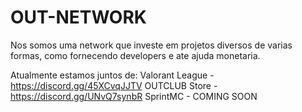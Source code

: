 # OUT-NETWORK
Nos somos uma network que investe em projetos diversos de varias formas, como fornecendo developers e ate ajuda monetaria.

Atualmente estamos juntos de:
Valorant League - https://discord.gg/45XCvqJJTV
OUTCLUB Store - https://discord.gg/UNvQ7synbR
SprintMC - COMING SOON
